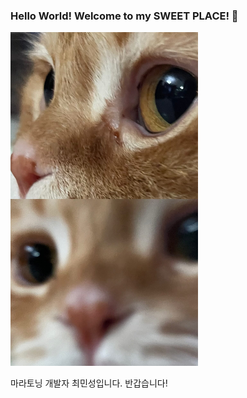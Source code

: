 ### Hello World! Welcome to my SWEET PLACE! 👋

<img src='https://github.com/Choe-minsung/img/blob/05df5651e63409d9f59c71df77846cc4d58f109e/%EA%BE%B8%EA%BE%B8%EC%96%BC%EB%B9%A1.jpg' width='300'/>

<hi> 마라토닝 개발자 최민성입니다. 반갑습니다!</hi>
